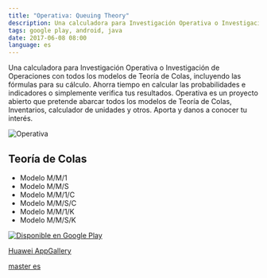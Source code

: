 ```yaml
---
title: "Operativa: Queuing Theory"
description: Una calculadora para Investigación Operativa o Investigación de Operaciones con todos los modelos de Teoría de Colas.
tags: google play, android, java
date: 2017-06-08 08:00
language: es
---
```


Una calculadora para Investigación Operativa o Investigación de Operaciones con todos los modelos de Teoría de Colas, incluyendo las fórmulas para su cálculo. Ahorra tiempo en calcular las probabilidades e indicadores o simplemente verifica tus resultados. Operativa es un proyecto abierto que pretende abarcar todos los modelos de Teoría de Colas, Inventarios, calculador de unidades y otros. Aporta y danos a conocer tu interés.

![Operativa](https://user-images.githubusercontent.com/1444991/27203039-fe2ccd80-51f1-11e7-9ea2-421cbe74f92e.png)

## Teoría de Colas

* Modelo M/M/1
* Modelo M/M/S
* Modelo M/M/1/C
* Modelo M/M/S/C
* Modelo M/M/1/K
* Modelo M/M/S/K

<a href='https://play.google.com/store/apps/details?id=com.danyalvarez.operationsresearch&pcampaignid=MKT-Other-global-all-co-prtnr-py-PartBadge-Mar2515-1' target="_blank"><img alt='Disponible en Google Play' src='https://play.google.com/intl/en_us/badges/images/generic/es-419_badge_web_generic.png'/></a>

[Huawei AppGallery](https://appgallery1.huawei.com/#/app/C102229289)

[master es](https://github.com/alvareztech/OperationsResearch-Android)
